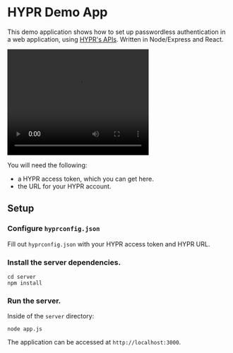 # HYPR Demo App

This demo application shows how to set up passwordless authentication in a web application, using [HYPR's APIs](https://apidocs.hypr.com/). Written in Node/Express and React.

<video width="320" height="240" controls>
  <source src="https://github.com/HYPR-Corp-Public/HYPR-Node-Demo/blob/master/demo.mov">
</video>


You will need the following:

- a HYPR access token, which you can get here.
- the URL for your HYPR account.

## Setup

### Configure `hyprconfig.json`

Fill out `hyprconfig.json` with your HYPR access token and HYPR URL.

### Install the server dependencies. 

```
cd server
npm install
```

### Run the server.

Inside of the `server` directory:

```
node app.js
```

The application can be accessed at `http://localhost:3000`. 

